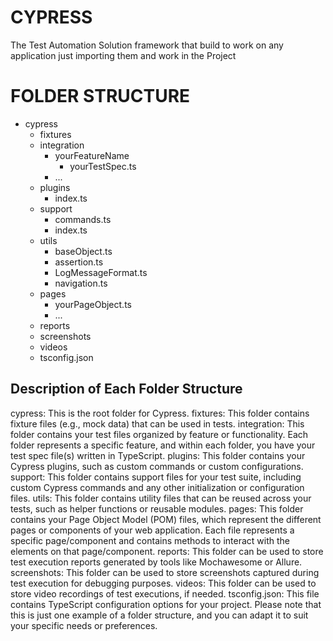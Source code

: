  # CYPRESS 
The  Test Automation Solution framework that build to work on any application just importing them and work in the  Project

<B> <H1>FOLDER STRUCTURE </H1> </B>
- cypress
  - fixtures
  - integration
    - yourFeatureName
      - yourTestSpec.ts
    - ...
  - plugins
    - index.ts
  - support
    - commands.ts
    - index.ts
  - utils
    - baseObject.ts
    - assertion.ts
    - LogMessageFormat.ts
    - navigation.ts
  - pages
    - yourPageObject.ts
    - ...
  - reports
  - screenshots
  - videos
  - tsconfig.json
 
<h2> Description of Each Folder Structure</h2>

cypress: This is the root folder for Cypress.
fixtures: This folder contains fixture files (e.g., mock data) that can be used in tests.
integration: This folder contains your test files organized by feature or functionality. Each folder represents a specific feature, and within each folder, you have your test spec file(s) written in TypeScript.
plugins: This folder contains your Cypress plugins, such as custom commands or custom configurations.
support: This folder contains support files for your test suite, including custom Cypress commands and any other initialization or configuration files.
utils: This folder contains utility files that can be reused across your tests, such as helper functions or reusable modules.
pages: This folder contains your Page Object Model (POM) files, which represent the different pages or components of your web application. Each file represents a specific page/component and contains methods to interact with the elements on that page/component.
reports: This folder can be used to store test execution reports generated by tools like Mochawesome or Allure.
screenshots: This folder can be used to store screenshots captured during test execution for debugging purposes.
videos: This folder can be used to store video recordings of test executions, if needed.
tsconfig.json: This file contains TypeScript configuration options for your project.
Please note that this is just one example of a folder structure, and you can adapt it to suit your specific needs or preferences.
